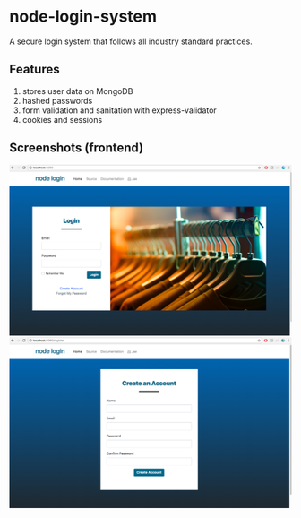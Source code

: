 # node-login-system
A secure login system that follows all industry standard practices.

## Features
1. stores user data on MongoDB
2. hashed passwords
3. form validation and sanitation with express-validator
4. cookies and sessions

## Screenshots (frontend)
![login](screenshots/login.jpg)
![register](screenshots/register.jpg)
